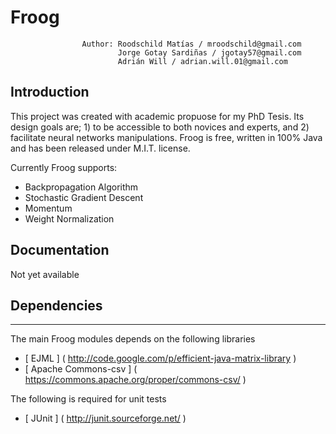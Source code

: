 # Froog
                    Author: Roodschild Matías / mroodschild@gmail.com
                            Jorge Gotay Sardiñas / jgotay57@gmail.com
                            Adrián Will / adrian.will.01@gmail.com
                            

## Introduction

This project was created with academic propuose for my PhD Tesis. Its design goals are; 1) to be accessible to both novices and experts, and 2) facilitate neural networks manipulations. Froog is free, written in 100% Java and has been released under M.I.T. license.

Currently Froog supports:

* Backpropagation Algorithm
* Stochastic Gradient Descent
* Momentum
* Weight Normalization

## Documentation

Not yet available


## Dependencies
-----------------------------------------

The main Froog modules depends on the following libraries

- [ EJML          ]  ( http://code.google.com/p/efficient-java-matrix-library )
- [ Apache Commons-csv          ]  ( https://commons.apache.org/proper/commons-csv/ )

The following is required for unit tests

- [ JUnit   ]       ( http://junit.sourceforge.net/                           )
